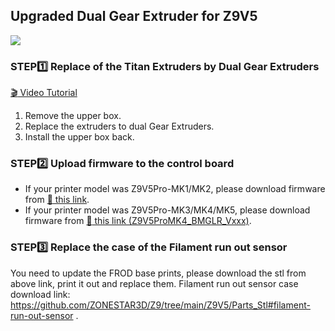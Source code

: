 ## Upgraded Dual Gear Extruder for Z9V5 
![](./Z9V5/Z9V5-MK6.jpg)
### STEP:one: Replace  of the Titan Extruders by Dual Gear Extruders
[:clapper: Video Tutorial]()
1. Remove the upper box.
2. Replace the extruders to dual Gear Extruders.
3. Install the upper box back.
### STEP:two: Upload firmware to the control board
- If your printer model was Z9V5Pro-MK1/MK2, please download firmware from [:link: this link]().
- If your printer model was Z9V5Pro-MK3/MK4/MK5, please download firmware from [:link: this link (Z9V5ProMK4_BMGLR_Vxxx)](https://github.com/ZONESTAR3D/Firmware/tree/master/Z9/Z9V5/bin/Z9V5Pro-MK4/customized#upgraded-bmg-dual-gear-extruder).
### STEP:three: Replace the case of the Filament run out sensor
You need to update the FROD base prints, please download the stl from above link, print it out and replace them. Filament run out sensor case download link: https://github.com/ZONESTAR3D/Z9/tree/main/Z9V5/Parts_Stl#filament-run-out-sensor .
